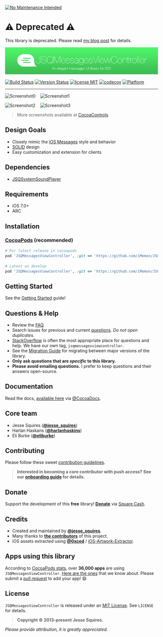 [![No Maintenance Intended](http://unmaintained.tech/badge.svg)](http://unmaintained.tech/)

# :warning: Deprecated :warning:

This library is deprecated. Please read [my blog post](http://www.jessesquires.com/blog/officially-deprecating-jsqmessagesviewcontroller/) for details.


![JSQMessagesViewController banner](https://raw.githubusercontent.com/jessesquires/JSQMessagesViewController/develop/Assets/jsq_messages_banner.png)

[![Build Status](https://secure.travis-ci.org/jessesquires/JSQMessagesViewController.svg)](https://travis-ci.org/jessesquires/JSQMessagesViewController) [![Version Status](https://img.shields.io/cocoapods/v/JSQMessagesViewController.svg)][podLink] [![license MIT](https://img.shields.io/cocoapods/l/JSQMessagesViewController.svg)][mitLink] [![codecov](https://codecov.io/gh/jessesquires/JSQMessagesViewController/branch/develop/graph/badge.svg)](https://codecov.io/gh/jessesquires/JSQMessagesViewController) [![Platform](https://img.shields.io/cocoapods/p/JSQMessagesViewController.svg)][docsLink]

------------------------

![Screenshot0][img0] &nbsp;&nbsp; ![Screenshot1][img1] &nbsp;&nbsp;

![Screenshot2][img2] &nbsp;&nbsp; ![Screenshot3][img3]

> More screenshots available at [CocoaControls](https://www.cocoacontrols.com/controls/jsqmessagesviewcontroller)

## Design Goals

- Closely mimic the [iOS Messages](http://www.apple.com/ios/messages/) style and behavior
- [SOLID](https://en.wikipedia.org/wiki/SOLID_(object-oriented_design)) design
- Easy customization and extension for clients

## Dependencies

* [JSQSystemSoundPlayer][playerLink]

## Requirements

* iOS 7.0+
* ARC

## Installation

### [CocoaPods](https://cocoapods.org/) (recommended)

````ruby
# For latest release in cocoapods
pod 'JSQMessagesViewController', :git => 'https://github.com/iMemon/JSQMessagesViewController.git'

# Latest on develop
pod 'JSQMessagesViewController', :git => 'https://github.com/iMemon/JSQMessagesViewController.git', :branch => 'develop'
````

## Getting Started

See the [Getting Started](https://github.com/iMemon/JSQMessagesViewController/blob/develop/Documentation/getting_started.md) guide!

## Questions & Help

* Review the [FAQ](https://github.com/iMemon/JSQMessagesViewController/blob/develop/Documentation/faq.md).
* Search issues for previous and current [questions](https://github.com/iMemon/JSQMessagesViewController/issues?utf8=✓&q=label%3A%22questions+%26+help%22+). *Do not open duplicates.*
* [StackOverflow](http://stackoverflow.com/questions/tagged/jsqmessagesviewcontroller) is often the most appropriate place for questions and help. We have our own tag, `jsqmessagesviewcontroller`.
* See the [Migration Guide](https://github.com/iMemon/JSQMessagesViewController/blob/develop/Documentation/migration.md) for migrating between major versions of the library.
* **Only ask questions that are _specific_ to this library.**
* **Please avoid emailing questions.** I prefer to keep questions and their answers open-source.

## Documentation

Read the docs, [available here][docsLink] via [@CocoaDocs](https://twitter.com/CocoaDocs).

## Core team

- Jesse Squires ([**@jesse_squires**](https://twitter.com/jesse_squires))
- Harlan Haskans ([**@harlanhaskins**](https://github.com/harlanhaskins))
- Eli Burke ([**@eliburke**](https://github.com/eliburke))

## Contributing

Please follow these sweet [contribution guidelines](https://github.com/iMemon/JSQMessagesViewController/blob/develop/.github/CONTRIBUTING.md).

> **Interested in becoming a core contributor with push access? See our [onboarding guide](https://github.com/iMemon/JSQMessagesViewController/blob/develop/Documentation/contributor_onboarding.md) for details.**

## Donate

Support the development of this **free** library! **[Donate](https://cash.me/$jsq)** via [Square Cash](https://cash.me/).

## Credits

* Created and maintained by [**@jesse_squires**](https://twitter.com/jesse_squires).
* Many thanks to [**the contributors**](https://github.com/iMemon/JSQMessagesViewController/graphs/contributors) of this project.
* iOS assets extracted using [**@0xced**](https://github.com/0xced) / [iOS-Artwork-Extractor](https://github.com/0xced/iOS-Artwork-Extractor).

## Apps using this library

According to [CocoaPods stats](https://cocoapods.org/pods/JSQMessagesViewController), over **36,000 apps** are using `JSQMessagesViewController`. [Here are the ones](https://github.com/iMemon/JSQMessagesViewController/blob/develop/Documentation/apps_using_this_library.md) that we know about. Please submit a [pull request](https://github.com/iMemon/JSQMessagesViewController/compare) to add your app! :smile:

## License

`JSQMessagesViewController` is released under an [MIT License][mitLink]. See `LICENSE` for details.

>**Copyright &copy; 2013-present Jesse Squires.**

*Please provide attribution, it is greatly appreciated.*

[docsLink]:http://cocoadocs.org/docsets/JSQMessagesViewController/
[podLink]:https://cocoapods.org/pods/JSQMessagesViewController
[mitLink]:http://opensource.org/licenses/MIT
[playerLink]:https://github.com/iMemon/JSQSystemSoundPlayer

[img0]:https://raw.githubusercontent.com/iMemon/JSQMessagesViewController/develop/Screenshots/screenshot0.png
[img1]:https://raw.githubusercontent.com/iMemon/JSQMessagesViewController/develop/Screenshots/screenshot1.png
[img2]:https://raw.githubusercontent.com/iMemon/JSQMessagesViewController/develop/Screenshots/screenshot2.png
[img3]:https://raw.githubusercontent.com/iMemon/JSQMessagesViewController/develop/Screenshots/screenshot3.png
